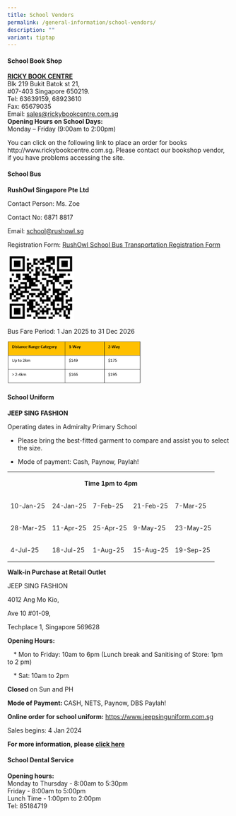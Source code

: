```yaml
---
title: School Vendors
permalink: /general-information/school-vendors/
description: ""
variant: tiptap
---
```

<h4>School Book Shop</h4>
<p><strong><u>RICKY BOOK CENTRE</u></strong> 
<br>Blk 219 Bukit Batok st 21,
<br>#07-403 Singapore 650219.
<br>Tel: 63639159, 68923610
<br>Fax: 65679035
<br>Email: <a href="mailto:sales@rickybookcentre.com.sg" rel="noopener noreferrer nofollow" target="_blank">sales@rickybookcentre.com.sg</a> 
<br><strong>Opening Hours on School Days:</strong> 
<br>Monday – Friday (9:00am to 2:00pm)</p>
<p>You can click on the following link to place an order for books http://www.rickybookcentre.com.sg.
Please contact our bookshop vendor, if you have problems accessing the
site.</p>
<h4>School Bus</h4>
<p><strong>RushOwl Singapore Pte Ltd</strong>
</p>
<p>Contact Person: Ms. Zoe</p>
<p>Contact No: 6871 8817</p>
<p>Email: <a href="mailto:school@rushowl.sg" rel="noopener noreferrer nofollow" target="_blank">school@rushowl.sg</a>
</p>
<p>Registration Form: <a href="https://docs.google.com/forms/d/e/1FAIpQLSeRplxEBZG_jP7Lk7tibjZk3FrxR-bZGnIqVbH9scecYp35Gw/viewform" rel="noopener nofollow" target="_blank">RushOwl School Bus Transportation Registration Form</a>
</p>
<div class="isomer-image-wrapper">
<img style="width: 30%;" height="auto" width="100%" alt="" src="/images/Departments/GO/Busform.png">
</div>
<p>Bus Fare Period: 1 Jan 2025 to 31 Dec 2026</p>
<div class="isomer-image-wrapper">
<img style="width: 60%;" height="auto" width="100%" alt="" src="/images/Departments/GO/busprice.png">
</div>
<h4>School Uniform</h4>
<p><strong>JEEP SING FASHION</strong>
</p>
<p>Operating dates in Admiralty Primary School</p>
<ul data-tight="true" class="tight">
<li>
<p>Please bring the best-fitted garment to compare and assist you to select
the size.</p>
</li>
<li>
<p>Mode of payment: Cash, Paynow, Paylah!</p>
</li>
</ul>
<table style="minWidth: 125px">
<colgroup>
<col>
<col>
<col>
<col>
<col>
</colgroup>
<tbody>
<tr>
<th rowspan="1" colspan="5">
<p>Time 1pm to 4pm</p>
</th>
</tr>
<tr>
<td rowspan="1" colspan="1">
<p>10-Jan-25</p>
</td>
<td rowspan="1" colspan="1">
<p>24-Jan-25</p>
</td>
<td rowspan="1" colspan="1">
<p>7-Feb-25</p>
</td>
<td rowspan="1" colspan="1">
<p>21-Feb-25</p>
</td>
<td rowspan="1" colspan="1">
<p>7-Mar-25</p>
</td>
</tr>
<tr>
<td rowspan="1" colspan="1">
<p>28-Mar-25</p>
</td>
<td rowspan="1" colspan="1">
<p>11-Apr-25</p>
</td>
<td rowspan="1" colspan="1">
<p>25-Apr-25</p>
</td>
<td rowspan="1" colspan="1">
<p>9-May-25</p>
</td>
<td rowspan="1" colspan="1">
<p>23-May-25</p>
</td>
</tr>
<tr>
<td rowspan="1" colspan="1">
<p>4-Jul-25</p>
</td>
<td rowspan="1" colspan="1">
<p>18-Jul-25</p>
</td>
<td rowspan="1" colspan="1">
<p>1-Aug-25</p>
</td>
<td rowspan="1" colspan="1">
<p>15-Aug-25</p>
</td>
<td rowspan="1" colspan="1">
<p>19-Sep-25</p>
</td>
</tr>
</tbody>
</table>
<p><strong>Walk-in Purchase at Retail Outlet</strong>
</p>
<p>JEEP SING FASHION</p>
<p>4012 Ang Mo Kio,</p>
<p>Ave 10 #01-09,</p>
<p>Techplace 1, Singapore 569628</p>
<p></p>
<p><strong>Opening Hours:</strong>
</p>
<p> * Mon to Friday: 10am to 6pm (Lunch break and Sanitising of Store: 1pm
to 2 pm)</p>
<p> * Sat: 10am to 2pm</p>
<p><strong>Closed </strong>on Sun and PH</p>
<p><strong>Mode of Payment: </strong>CASH, NETS, Paynow, DBS Paylah!</p>
<p><strong>Online order for school uniform:</strong>  <a href="https://www.jeepsinguniform.com.sg" rel="noopener noreferrer nofollow" target="_blank">https://www.jeepsinguniform.com.sg</a>
</p>
<p>Sales begins: 4 Jan 2024</p>
<p><strong>For more information, please <a href="/files/GO PDF/Monthly_sale_schedule__Admiralty.pdf" rel="noopener noreferrer nofollow" target="_blank">click here</a></strong>
</p>
<p></p>
<h4>School Dental Service</h4>
<p><strong>Opening hours:</strong> 
<br>Monday to Thursday - 8:00am to 5:30pm
<br>Friday - 8:00am to 5:00pm
<br>Lunch Time - 1:00pm to 2:00pm
<br>Tel: 85184719</p>